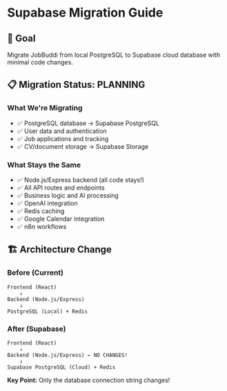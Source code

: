 # Supabase Migration Guide

## 🎯 Goal
Migrate JobBuddi from local PostgreSQL to Supabase cloud database with minimal code changes.

## 📋 Migration Status: PLANNING

### What We're Migrating
- ✅ PostgreSQL database → Supabase PostgreSQL
- ✅ User data and authentication
- ✅ Job applications and tracking
- ✅ CV/document storage → Supabase Storage

### What Stays the Same
- ✅ Node.js/Express backend (all code stays!)
- ✅ All API routes and endpoints
- ✅ Business logic and AI processing
- ✅ OpenAI integration
- ✅ Redis caching
- ✅ Google Calendar integration
- ✅ n8n workflows

## 🏗️ Architecture Change

### Before (Current)
```
Frontend (React)
    ↓
Backend (Node.js/Express)
    ↓
PostgreSQL (Local) + Redis
```

### After (Supabase)
```
Frontend (React)
    ↓
Backend (Node.js/Express) ← NO CHANGES!
    ↓
Supabase PostgreSQL (Cloud) + Redis
```

**Key Point:** Only the database connection string changes!